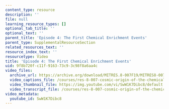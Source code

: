 ```yaml
---
content_type: resource
description: ''
file: null
learning_resource_types: []
optional_tab_title: ''
optional_text: ''
parent_title: 'Episode 4: The First Chemical Enrichment Events'
parent_type: SupplementalResourceSection
related_resources_text: ''
resource_index_text: ''
resourcetype: Video
title: 'Episode 4: The First Chemical Enrichment Events'
uid: 9f8b720f-c11f-9163-73c9-3c98f8a6aa4c
video_files:
  archive_url: https://archive.org/download/MITRES.8-007F19/MITRES8-007F19_ep04_300k.mp4
  video_captions_file: /courses/res-8-007-cosmic-origin-of-the-chemical-elements-fall-2019/592f960d480c57e29af7aa0730bb5a72_SwW1K7Dibc8.vtt
  video_thumbnail_file: https://img.youtube.com/vi/SwW1K7Dibc8/default.jpg
  video_transcript_file: /courses/res-8-007-cosmic-origin-of-the-chemical-elements-fall-2019/ce13bed2b0ba495dda5eb646a7c41163_SwW1K7Dibc8.pdf
video_metadata:
  youtube_id: SwW1K7Dibc8
---
```

